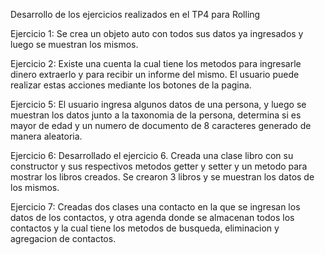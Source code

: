 Desarrollo de los ejercicios realizados en el TP4 para Rolling

Ejercicio 1: Se crea un objeto auto con todos sus datos ya ingresados y luego se muestran los mismos.

Ejercicio 2: Existe una cuenta la cual tiene los metodos para ingresarle dinero extraerlo y para recibir un informe del mismo. El usuario puede realizar estas acciones mediante los botones de la pagina.

Ejercicio 5: El usuario ingresa algunos datos de una persona, y luego se muestran los datos junto a la taxonomia de la persona, determina si es mayor de edad y un numero de documento de 8 caracteres generado de manera aleatoria.

Ejercicio 6: Desarrollado el ejercicio 6. Creada una clase libro con su constructor y sus respectivos metodos getter y setter y un metodo para mostrar los libros creados. Se crearon 3 libros y se muestran los datos de los mismos.

Ejercicio 7: Creadas dos clases una contacto en la que se ingresan los datos de los contactos, y otra agenda donde se almacenan todos los contactos y la cual tiene los metodos de busqueda, eliminacion y agregacion de contactos.